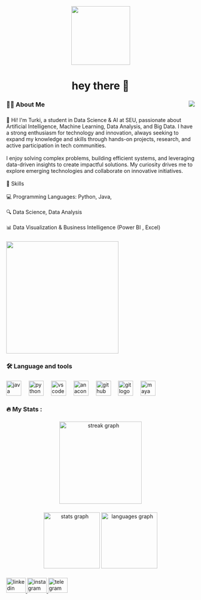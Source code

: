 <div align="center">
  <img height="157" src="https://myindianthings.com/cdn/shop/products/12_95b1e306-8e87-4cab-870e-c9639b1c7a5d_800x.jpg?v=1675318925"  />
</div>

###

<h1 align="center">hey there 👋</h1>

###

<img align="right" src="https://visitor-badge.laobi.icu/badge?page_id=turki013.turki013&"  />

###

<h3 align="left">👩‍💻  About Me</h3>

###

<p align="left">👋 Hi! I'm Turki, a student in Data Science & AI at SEU, passionate about Artificial Intelligence, Machine Learning, Data Analysis, and Big Data. I have a strong enthusiasm for technology and innovation, always seeking to expand my knowledge and skills through hands-on projects, research, and active participation in tech communities.<br><br>I enjoy solving complex problems, building efficient systems, and leveraging data-driven insights to create impactful solutions. My curiosity drives me to explore emerging technologies and collaborate on innovative initiatives.<br><br>🚀 Skills<br><br>💻 Programming Languages: Python,  Java, <br><br>🔍 Data Science,  Data Analysis<br><br>📊 Data Visualization & Business Intelligence (Power BI , Excel)</p>


###

<img src="https://media4.giphy.com/media/v1.Y2lkPTc5MGI3NjExNnNxZ2c1dGNqbmZocHI1NTZwZzBycDF5OXY1ZGFyd2Vjb2Vxc3MwciZlcD12MV9pbnRlcm5hbF9naWZfYnlfaWQmY3Q9Zw/IcZhFmufozDCij3p22/giphy.gif" width="300"/>

###

<h3 align="left">🛠 Language and tools</h3>

###


<div align="left">
  <img src="https://cdn.jsdelivr.net/gh/devicons/devicon/icons/java/java-original.svg" height="40" alt="java logo"  />
  <img width="12" />
  <img src="https://cdn.jsdelivr.net/gh/devicons/devicon/icons/python/python-original.svg" height="40" alt="python logo"  />
  <img width="12" />
  <img src="https://cdn.jsdelivr.net/gh/devicons/devicon/icons/vscode/vscode-original.svg" height="40" alt="vscode logo"  />
  <img width="12" />
  <img src="https://cdn.jsdelivr.net/gh/devicons/devicon/icons/anaconda/anaconda-original.svg" height="40" alt="anaconda logo"  />
  <img width="12" />
  <img src="https://cdn.jsdelivr.net/gh/devicons/devicon/icons/github/github-original.svg" height="40" alt="github logo"  />
  <img width="12" />
  <img src="https://cdn.jsdelivr.net/gh/devicons/devicon/icons/git/git-original.svg" height="40" alt="git logo"  />
  <img width="12" />
  <img src="https://cdn.jsdelivr.net/gh/devicons/devicon/icons/maya/maya-original.svg" height="40" alt="maya logo"  />
</div>

###

<h3 align="left">🔥   My Stats :</h3>

###

<div align="center">
  <img src="https://streak-stats.demolab.com?user=turki013&locale=en&mode=daily&theme=dark&hide_border=false&border_radius=5&order=3" height="220" alt="streak graph"  />
</div>

###

<div align="center">
  <img src="https://github-readme-stats.vercel.app/api?username=turki013&hide_title=false&hide_rank=false&show_icons=true&include_all_commits=true&count_private=true&disable_animations=false&theme=dracula&locale=en&hide_border=false&order=1" height="150" alt="stats graph"  />
  <img src="https://github-readme-stats.vercel.app/api/top-langs?username=turki013&locale=en&hide_title=false&layout=compact&card_width=320&langs_count=5&theme=dracula&hide_border=false&order=2" height="150" alt="languages graph"  />
</div>

###

<div align="left">
  <a href="https://www.linkedin.com/in/turki-al-mutairi-1486b3244/" target="_blank">
    <img src="https://raw.githubusercontent.com/maurodesouza/profile-readme-generator/master/src/assets/icons/social/linkedin/default.svg" width="52" height="40" alt="linkedin logo"  />
  </a>
  <a href="https://www.instagram.com/fx.rg13/" target="_blank">
    <img src="https://raw.githubusercontent.com/maurodesouza/profile-readme-generator/master/src/assets/icons/social/instagram/default.svg" width="52" height="40" alt="instagram logo"  />
  </a>
  <a href="https://t.me/DataScience18" target="_blank">
    <img src="https://raw.githubusercontent.com/maurodesouza/profile-readme-generator/master/src/assets/icons/social/telegram/default.svg" width="52" height="40" alt="telegram logo"  />
  </a>
</div>

###

